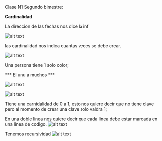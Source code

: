Clase N1 Segundo bimestre:

**Cardinalidad**

La direccion de las fechas nos dice la inf 

![alt text](image.png)

las cardinalidad nos indica cuantas veces se debe crear.

![alt text](image-1.png)

Una persona tiene 1 solo color;

*** El unu a muchos ***

![alt text](image-2.png)

![alt text](image-4.png)

Tiene una carnidalidad de 0 a 1, esto nos quiere decir que no tiene clave pero al momento de crear una clave solo valdra 1;



En una doble linea nos quiere decir que  cada linea debe estar marcada en una linea de codigo.
![alt text](image-5.png)


Tenemos recursividad
![alt text](image-6.png)
